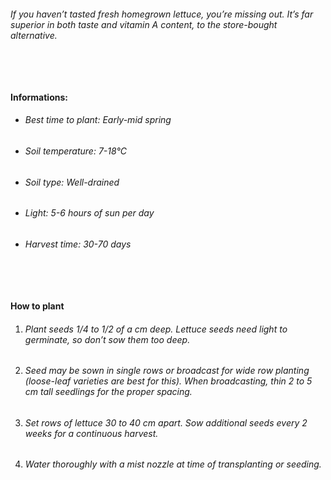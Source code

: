 ###### If you haven’t tasted fresh homegrown lettuce, you’re missing out. It’s far superior in both taste and vitamin A content, to the store-bought alternative.

###### ‎

#### Informations:

-   ###### Best time to plant: Early-mid spring
-   ###### Soil temperature: 7-18°C
-   ###### Soil type: Well-drained
-   ###### Light: 5-6 hours of sun per day
-   ###### Harvest time: 30-70 days

###### ‎

#### How to plant

1. ###### Plant seeds 1/4 to 1/2 of a cm deep. Lettuce seeds need light to germinate, so don’t sow them too deep.
2. ###### Seed may be sown in single rows or broadcast for wide row planting (loose-leaf varieties are best for this). When broadcasting, thin 2 to 5 cm tall seedlings for the proper spacing.
3. ###### Set rows of lettuce 30 to 40 cm apart. Sow additional seeds every 2 weeks for a continuous harvest.
4. ###### Water thoroughly with a mist nozzle at time of transplanting or seeding.
